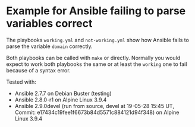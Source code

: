 # Example for Ansible failing to parse variables correct

The playbooks `working.yml` and `not-working.yml` show
how Ansible fails to parse the variable `domain` correctly.

Both playbooks can be called with `make` or directly.
Normally you would expect to work both playbooks the same
or at least the `working` one to fail because of a syntax error.

Tested with:
- Ansible 2.7.7 on Debian Buster (testing)
- Ansible 2.8.0-r1 on Alpine Linux 3.9.4
- Ansible 2.9.0devel (run from source, devel at 19-05-28 15:45 UT, Commit: e17434c19fee1f6673b84d5571c884121d94f348) on Alpine Linux 3.9.4
